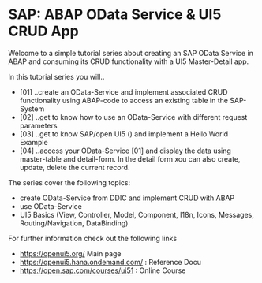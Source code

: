 SAP: ABAP OData Service & UI5 CRUD App
====

Welcome to a simple tutorial series about creating an SAP OData Service in ABAP and consuming its CRUD functionality with a UI5 Master-Detail app.

In this tutorial series you will..
* [01] ..create an OData-Service and implement associated CRUD functionality using ABAP-code to access an existing table in the SAP-System
* [02] ..get to know how to use an OData-Service with different request parameters
* [03] ..get to know SAP/open UI5 () and implement a Hello World Example
* [04] ..access your OData-Service [01] and display the data using master-table and detail-form. In the detail form xou can also create, update, delete the current record.


The series cover the following topics:
- create OData-Service from DDIC and implement CRUD with ABAP
- use OData-Service
- UI5 Basics (View, Controller, Model, Component, I18n, Icons, Messages, Routing/Navigation, DataBinding)


For further information check out the following links
- https://openui5.org/ Main page
- https://openui5.hana.ondemand.com/ : Reference Docu
- https://open.sap.com/courses/ui51 : Online Course
